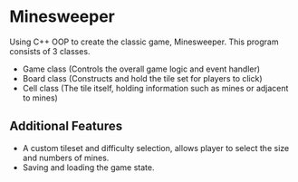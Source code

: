 # Minesweeper
Using C++ OOP to create the classic game, Minesweeper. This program consists of 3 classes.
- Game class (Controls the overall game logic and event handler)
- Board class (Constructs and hold the tile set for players to click)
- Cell class (The tile itself, holding information such as mines or adjacent to mines)

## Additional Features
- A custom tileset and difficulty selection, allows player to select the size and numbers of mines.
- Saving and loading the game state.
